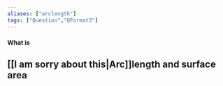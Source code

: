 ```yaml
---
aliases: ["arclength"]
tags: ["Question","QFormat3"]
---
```


#### What is
## [[I am sorry about this|Arc]]length and surface area
